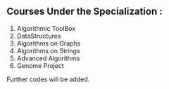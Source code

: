 ## Courses Under the Specialization : 

1. Algorithmic ToolBox
2. DataStructures
3. Algorithms on Graphs
4. Algorithms on Strings
5. Advanced Algorithms 
6. Genome Project

Further codes will be added.
